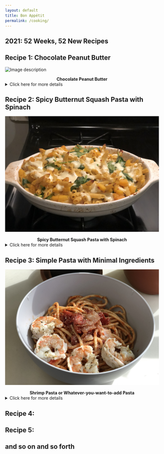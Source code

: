 ```yaml
---
layout: default
title: Bon Appétit
permalink: /cooking/
---
```

## 2021: 52 Weeks, 52 New Recipes

## Recipe 1: Chocolate Peanut Butter
![Image description](/images/20210103_chocolatepeanutbutter.png)
<center><b>Chocolate Peanut Butter</b></center>
<details>
  <summary>Click here for more details</summary>
Think nutella but peanut butter (although, just read somewhere that nutella is primarily sugar and palm oil with hazelnuts coming in at a distant third ingredient-sad). I loosely "followed" [this](https://www.inspiredtaste.net/21318/how-to-make-peanut-butter-three-ways/) recipe. I chopped 2 cups of roasted peanuts in a food processor- luckily if you have a mom who just happened to send you back from the holidays with a giant tub of freshly roasted raw peanuts, you're in luck! Once the peanuts are chopped finely (might have to open up the processor and scrape some of the peanuts stuck to the side walls a few times) and have the consistency matching the crumbs leftover from a [Nature Valley Crunchy Granola Bar](https://www.reddit.com/r/starterpacks/comments/8wadm6/nature_valley_crunch_starterpack/?utm_source=share&utm_medium=web2x&context=3), add in oil, salt, cocoa powder, powdered sugar, and use your food processor to blend it all together. I ended up adding more oil little by little to get the consistency just right for my liking. I also added a 1/2 teaspoon of ground cinnamon because why not? I transferred the resulting chocolate peanut butter into a mason jar and stored it in the fridge. 
</details>


## Recipe 2: Spicy Butternut Squash Pasta with Spinach
![Image description](/images/20210101_Butternut_Squash.jpg)
<center><b>Spicy Butternut Squash Pasta with Spinach</b></center>
<details>
  <summary>Click here for more details</summary>
First time cooking with butternut squash- came out pretty good too. The recipe I followed was from The [New York Times](https://cooking.nytimes.com/recipes/1021535-spicy-butternut-squash-pasta-with-spinach). Instead of ground cumin, I substituted it with whole cumin seeds and because I like cumin seeds a lot, I doubled the amount to two tablespoons. For next time, I'd probably add more salt along the way and add some sliced pickled jalapeños right before baking the dish (I just used raw jalapeños this time) to help the flavor.
</details>

## Recipe 3: Simple Pasta with Minimal Ingredients
![Image description](/images/20210105_pasta.jpg)
<center><b>Shrimp Pasta or Whatever-you-want-to-add Pasta</b></center>
<details>
  <summary>Click here for more details</summary>
Here's a really simple recipe to make pasta that does not taste like you put store bought pasta directly into a jar of pre-made pasta sauce. This recipe was adapted from a phone call I had with my mom about how she made the seafood pasta we had over winter break. Here are very loose and rather hand wavy instructions. For the pasta pictured above, I will admit that I spilled half a container of italian seasoning into my pasta and had to pick out as much as I could. With that being said, I don't think italian spices are necessary so I will opt out going forward. So without further ado, here are the ingredients:
<br>For a serving size to feed a village, you'll need:
>- olive oil, enough to cover the bottom of a pan (I used a 14" diameter, 3" tall pan)
>- 3 cloves of garlic, finely chopped 
>- 1 medium sized oninon, chopped
>- 1/2 cup of White Zinfandel Wine (I used Beringer- doesn't break the bank and it also happens to be the one my mom used)
>- 28 oz can of San Marzano Tomatoes, Crushed (I really like [this brand](https://www.instacart.com/landing?product_id=24878&retailer_id=161&region_id=1392025211&mrid=142960563&utm_medium=sem_shopping&utm_source=instacart_google&utm_campaign=ad_demand_shopping_food_ca_losangeles_newengen&utm_content=accountid-8145171519_campaignid-1700095389_adgroupid-86977167996_device-c&gclid=Cj0KCQiA3NX_BRDQARIsALA3fIJi8iaJhoLX6iQR2jblePi_21TmbloVDHHqRqPpMPxBHWLKcT00GXsaAoiPEALw_wcB))
<br>1 lb of spaghetti
<br>parmesan cheese [optional]
<br>shrimp [optional]

So yeah- you only need 6 ingredients to make this pasta (of course, if you want to add shrimp, meat, or other vegetables, you can also tack that onto the ingredients).

<br> So the general instructions are first, heat up the pan, add in the oil, add in the garlic. Saute for 1 minute and then add the diced onions. Saute the onion and garlic mixture for 5 minutes or until the onions have a semi-tranparent appearance. Reduce the heat a bit and add in the wine and mix for another few minutes. Afterwards, add in the tomato sauce. This is basically it for the sauce. If you want to dilute the sauce, you can also use some of boiled pasta water to dilute and thin the sauce a bit. Add in the pasta noodles and mix! Voila. Also, pour yourself a glass of some of that white zinfandel and enjoy!

Note: Since I was making this for my apartmentmate (who also happens to be vegetarian) I cooked the shrimp separately and added it to my bowl. If you want to add the shrimp directly into the sauce, I would add it when you reduce the heat and add the wine, so that it can soak in the flavor that the wine imparts. If you want to add it in after like I did, I peeled the raw shrimp and had it sitting in a bowl with lemon juice and italian seasoning for 30 minutes prior to cooking.
</details>

## Recipe 4:
## Recipe 5:
## and so on and so forth

